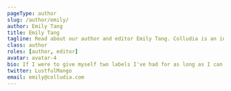 ```yaml
---
pageType: author
slug: /author/emily/
author: Emily Tang
title: Emily Tang
tagline: Read about our author and editor Emily Tang. Colludia is an indie gaming blog focused on games with stories to tell and the developers behind them.
class: author
roles: [author, editor]
avatar: avatar-4
bio: If I were to give myself two labels I've had for as long as I can remember, it would be gamer and writer. By writing about games, I'm able to combine my two passions, which is awesome! Of course as a writer, I love a good story, so you'll no doubt see a lot of story-heavy titles from me.
twitter: LustfulMango
email: emily@colludia.com
---
```

